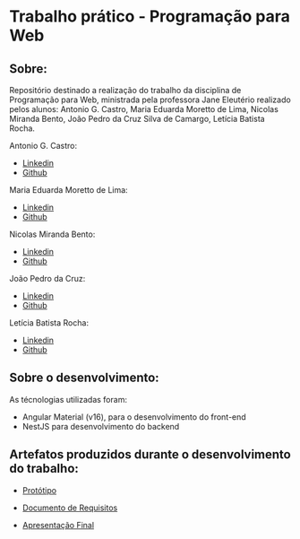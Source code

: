 # Trabalho prático - Programação para Web

## Sobre:

Repositório destinado a realização do trabalho da disciplina de Programação para Web, ministrada pela professora Jane Eleutério realizado pelos alunos: Antonio G. Castro, Maria Eduarda Moretto de Lima, Nicolas Miranda Bento, João Pedro da Cruz Silva de Camargo, Letícia Batista Rocha.

Antonio G. Castro:

- [Linkedin](https://www.linkedin.com/in/antoniocastro11/)
- [Github](https://github.com/antoniocastro11)

Maria Eduarda Moretto de Lima:

- [Linkedin](https://www.linkedin.com/in/eduardamorett0/)
- [Github](https://github.com/M0rett0)

Nicolas Miranda Bento:

- [Linkedin]()
- [Github](https://github.com/NicolasMirB)

João Pedro da Cruz:

- [Linkedin](https://www.linkedin.com/in/joaopedrocruz10/)
- [Github](https://github.com/jaopcruz)

Letícia Batista Rocha:

- [Linkedin](https://www.linkedin.com/in/leticiabatistarocha/)
- [Github](https://github.com/LeehRochaB)

## Sobre o desenvolvimento:

As técnologias utilizadas foram:

- Angular Material (v16), para o desenvolvimento do front-end
- NestJS para desenvolvimento do backend

## Artefatos produzidos durante o desenvolvimento do trabalho:

- [Protótipo](https://www.figma.com/design/cZ0WSfkgVszEiCFZp66lek/BOOK.COM---ProgWeb?node-id=19-40&node-type=frame)

- [Documento de Requisitos](https://docs.google.com/document/d/12opJNaTAXk7Af83H-sdsWfqw2tbaFyhN/edit?usp=sharing&ouid=109493456912774970127&rtpof=true&sd=true)

- [Apresentação Final]()
